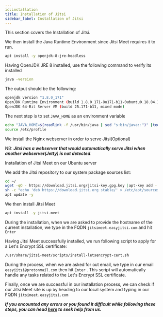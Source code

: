 ```yaml
---
id:installation 
title: Installation of Jitsi
sidebar_label: Installation of Jitsi
---
```


This section covers the Installation of Jitsi.

We then install the Java Runtime Environment since Jitsi Meet requires it to run.

```bash
apt install -y openjdk-8-jre-headless
```

Having OpenJDK JRE 8 installed, use the following command to verify its installed

```bash
java -version
```

The output should be the following:

```bash
openjdk version "1.8.0_171"
OpenJDK Runtime Environment (build 1.8.0_171-8u171-b11-0ubuntu0.18.04.1-b11)
OpenJDK 64-Bit Server VM (build 25.171-b11, mixed mode)
```

The next step is to set `JAVA_HOME` as an environment variable

```bash
echo "JAVA_HOME=$(readlink -f /usr/bin/java | sed "s:bin/java::")" |tee -a /etc/profile
source /etc/profile
```

We install the Nginx webserver in order to serve Jitsi(Optional)

NB: **_Jitsi has a webserver that would automatically serve Jitsi when another webserver(Jetty) is not detected_**.

Installation of Jitsi Meet on our Ubuntu server

We add the Jitsi repository to our system package sources list:

```bash
cd ~/
wget -qO - https://download.jitsi.org/jitsi-key.gpg.key |apt-key add -
sh -c "echo 'deb https://download.jitsi.org stable/' > /etc/apt/sources.list.d/jitsi-stable.list"
apt update -y
```

We then install Jitsi Meet

```bash
apt install -y jitsi-meet
```

During the installation, when we are asked to provide the hostname of the current installation, we type in the FQDN `jitsimeet.easyjitsi.com` and hit `Enter`

Having Jitsi Meet successfully installed, we run following script to apply for a Let's Encrypt SSL certificate:

```bash
/usr/share/jitsi-meet/scripts/install-letsencrypt-cert.sh
```

During the process, when we are asked for out email, we type in our email `easyjitsi@protonmail.com` then hit `Enter` . This script will automatically handle any tasks related to the Let's Encrypt SSL certificate.

Finally, once we are successful in our installation process, we can check if our Jitsi Meet site is up by heading to our local system and typing in our FQDN `jitsimeet.easyjitsi.com`

**_If you encounted any errors or you found it difficult while following these steps, you can head [here](https://docs.easyjitsi.com/docs/help) to seek help from us._**
